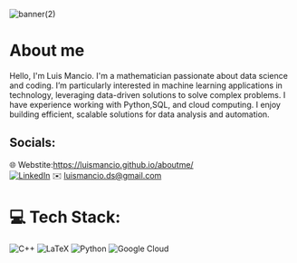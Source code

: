 
![banner(2)](https://github.com/user-attachments/assets/a5eadc8e-dee4-4654-bb14-b50c8df7d8d7)

# About me
Hello, I'm Luis Mancio.
I'm a mathematician passionate about data science and coding. I’m particularly interested in machine learning applications in technology, leveraging data-driven solutions to solve complex problems. I have experience working with Python,SQL, and cloud computing. I enjoy building efficient, scalable solutions for data analysis and automation.


## Socials:
🌐 Webstite:https://luismancio.github.io/aboutme/<br/>
[![LinkedIn](https://img.shields.io/badge/LinkedIn-%230077B5.svg?logo=linkedin&logoColor=white)](https://www.linkedin.com/in/luis-mancio-07035b236/)
✉️ luismancio.ds@gmail.com




# 💻 Tech Stack:
![C++](https://img.shields.io/badge/c++-%2300599C.svg?style=for-the-badge&logo=c%2B%2B&logoColor=white) ![LaTeX](https://img.shields.io/badge/latex-%23008080.svg?style=for-the-badge&logo=latex&logoColor=white) ![Python](https://img.shields.io/badge/python-3670A0?style=for-the-badge&logo=python&logoColor=ffdd54) ![Google Cloud](https://img.shields.io/badge/GoogleCloud-%234285F4.svg?style=for-the-badge&logo=google-cloud&logoColor=white) 




